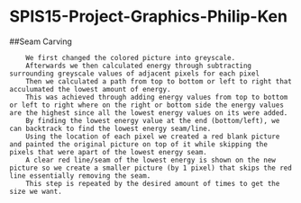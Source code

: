 # SPIS15-Project-Graphics-Philip-Ken


##Seam Carving

        We first changed the colored picture into greyscale.  
        Afterwards we then calculated energy through subtracting surrounding greyscale values of adjacent pixels for each pixel
        Then we calculated a path from top to bottom or left to right that acculumated the lowest amount of energy.
        This was achieved through adding energy values from top to bottom or left to right where on the right or bottom side the energy values are the highest since all the lowest energy values on its were added.   
        By finding the lowest energy value at the end (bottom/left), we can backtrack to find the lowest energy seam/line.  
        Using the location of each pixel we created a red blank picture and painted the original picture on top of it while skipping the pixels that were apart of the lowest energy seam.  
        A clear red line/seam of the lowest energy is shown on the new picture so we create a smaller picture (by 1 pixel) that skips the red line essentially removing the seam. 
        This step is repeated by the desired amount of times to get the size we want.  

